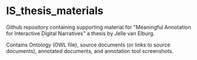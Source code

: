 # IS_thesis_materials
Github repository containing supporting material for "Meaningful Annotation for Interactive Digital Narratives" a thesis by Jelle van Elburg.

Contains Ontology (OWL file), source documents (or links to source documents), annotated documents, and annotation tool screenshots.
